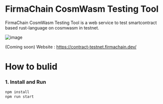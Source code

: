 # FirmaChain CosmWasm Testing Tool

FirmaChain CosmWasm Testing Tool is a web service to test smartcontract based rust-language on cosmwasm in testnet.

![image](https://user-images.githubusercontent.com/5277080/174782467-d373ce6d-51d2-4aef-9e5b-044dd97a8149.png)


(Coming soon)
Website : https://contract-testnet.firmachain.dev/

# How to bulid

### 1. Install and Run 
```javascript
npm install
npm run start
```
</br>
